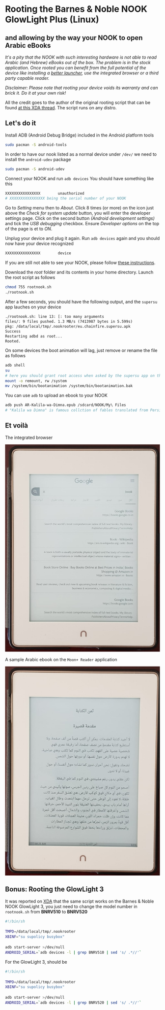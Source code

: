 # Rooting the Barnes & Noble NOOK GlowLight Plus (Linux)
## and allowing by the way your NOOK to open Arabic eBooks

*It's a pity that the NOOK with such interesting hardware is not able to read Arabic (and Hebrew) eBooks out of the box. The problem is in the stock application. Once rooted you can benefit from the full potential of the device like installing a [better launcher](https://kisslauncher.com/), use the integrated browser or a third party capable reader.*

*Disclaimer: Please note that rooting your device voids its warranty and can brick it. Do it at your own risk!*

All the credit goes to the author of the original rooting script that can be found [at this XDA thread](https://is.gd/Om4KCW). The script runs on any distro.

## Let's do it

Install ADB (Android Debug Bridge) included in the Android platform tools
````bash
sudo pacman -S android-tools
````
In order to have our nook listed as a normal device under ``/dev/`` we need to install the ``android-udev`` package
````bash
sudo pacman -S android-udev
````
Connect your NOOK and run ``adb devices``
You should have something like this
````bash
XXXXXXXXXXXXXXXX        unauthorized
# XXXXXXXXXXXXXXXX being the serial number of your NOOK
````
Go to *Setting* menu then to *About*. Click 8 times (or more) on the icon just above the *Check for system update* button, you will enter the developer settings page. Click on the second button *(Android development settings)* and tick the *USB debugging* checkbox. Ensure *Developer options* on the top of the page is et to *ON*.

Unplug your device and plug it again. Run ``adb devices`` again and you should now have your device recognized
````bash
XXXXXXXXXXXXXXXX        device
````
If you are still not able to see your NOOK, please follow [these instructions](https://wiki.archlinux.org/index.php/Android_Debug_Bridge).

Download the *root* folder and its contents in your home directory. Launch the root script as follows
````bash
chmod 755 rootnook.sh
./rootnook.sh
````
After a few seconds, you should have the following output, and the ``supersu`` app lauches on your device
````
./rootnook.sh: line 13: [: too many arguments
files/: 9 files pushed. 1.3 MB/s (7413987 bytes in 5.599s)
pkg: /data/local/tmp/.nookrooter/eu.chainfire.supersu.apk
Success
Restarting adbd as root...
Rooted.
````
On some devices the boot animation will lag, just remove or rename the file as follows
````bash
adb shell
su
# here you should grant root access when asked by the supersu app on the device
mount -o remount, rw /system
mv /system/bin/bootanimation /system/bin/bootanimation.bak
````
You can use ``adb`` to upload an ebook to your NOOK
````bash
adb push AR-Kalila-wa-Dimna.epub /sdcard/NOOK/My\ Files
# "Kalila wa Dimna" is famous collction of fables translated from Persian to Arabic in the eighth century
````
## Et voilà

The integrated browser

![Browser view](/images/im-a.jpg)

A sample Arabic ebook on the ``Moon+ Reader`` application

![Browser view](/images/im-b.jpg)
## Bonus: Rooting the GlowLight 3
It was reported on [XDA](https://forum.xda-developers.com/nook-touch/general/how-to-root-set-nook-glowlight-3-t3802331) that the same script works on the Barnes & Noble NOOK GlowLight 3, you just need to change the model number in ``rootnook.sh`` from **BNRV510** to **BNRV520**

````bash
#!/bin/sh

TMPD=/data/local/tmp/.nookrooter
XBINF="su supolicy busybox"

adb start-server >/dev/null
ANDROID_SERIAL=`adb devices -l | grep BNRV510 | sed 's/ .*//'`
````
For the GlowLight 3, should be
````bash
#!/bin/sh

TMPD=/data/local/tmp/.nookrooter
XBINF="su supolicy busybox"

adb start-server >/dev/null
ANDROID_SERIAL=`adb devices -l | grep BNRV520 | sed 's/ .*//'`
````
